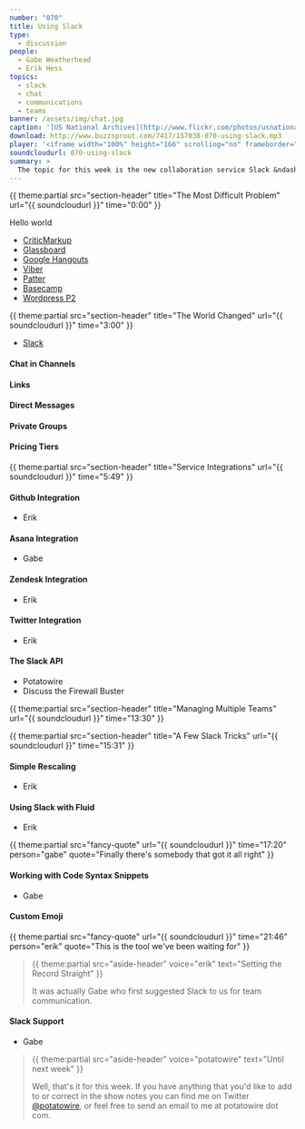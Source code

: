```yaml
---
number: "070"
title: Using Slack
type:
  - discussion
people:
  - Gabe Weatherhead
  - Erik Hess
topics:
  - slack
  - chat
  - communications
  - teams
banner: /assets/img/chat.jpg
caption: '[US National Archives](http://www.flickr.com/photos/usnationalarchives/3906450209/)'
download: http://www.buzzsprout.com/7417/157038-070-using-slack.mp3
player: '<iframe width="100%" height="166" scrolling="no" frameborder="no" src="https://w.soundcloud.com/player/?url=https%3A//api.soundcloud.com/tracks/139024888%3Fsecret_token%3Ds-lBFHL&amp;color=ff5500&amp;auto_play=false&amp;hide_related=false&amp;show_artwork=true"></iframe>'
soundcloudurl: 070-using-slack
summary: >
  The topic for this week is the new collaboration service Slack &ndash; what is it, what can you do with it, and why is it useful? 
---
```



{{ theme:partial src="section-header" title="The Most Difficult Problem" url="{{ soundcloudurl }}" time="0:00" }}

Hello world

* [CriticMarkup](http://criticmarkup.com)
* [Glassboard](http://glassboard.com/)
* [Google Hangouts](http://www.google.com/+/learnmore/hangouts/)
* [Viber](http://www.viber.com/)
* [Patter](http://patter-app.net/)
* [Basecamp](http://basecamp.com/)
* [Wordpress P2](http://p2theme.com/)

{{ theme:partial src="section-header" title="The World Changed" url="{{ soundcloudurl }}" time="3:00" }}

* [Slack](https://slack.com/)

#### Chat in Channels


#### Links


#### Direct Messages


#### Private Groups


#### Pricing Tiers


{{ theme:partial src="section-header" title="Service Integrations" url="{{ soundcloudurl }}" time="5:49" }}

#### Github Integration

* Erik


#### Asana Integration

* Gabe


#### Zendesk Integration

* Erik


#### Twitter Integration

* Erik

#### The Slack API

* Potatowire
* Discuss the Firewall Buster


{{ theme:partial src="section-header" title="Managing Multiple Teams" url="{{ soundcloudurl }}" time="13:30" }}


{{ theme:partial src="section-header" title="A Few Slack Tricks" url="{{ soundcloudurl }}" time="15:31" }}

#### Simple Rescaling

* Erik

#### Using Slack with Fluid

* Erik

{{ theme:partial src="fancy-quote" url="{{ soundcloudurl }}" time="17:20" person="gabe" quote="Finally there's somebody that got it all right" }}

#### Working with Code Syntax Snippets

* Gabe

#### Custom Emoji


{{ theme:partial src="fancy-quote" url="{{ soundcloudurl }}" time="21:46" person="erik" quote="This is the tool we've been waiting for" }}

> {{ theme:partial src="aside-header" voice="erik" text="Setting the Record Straight" }}
>
> It was actually Gabe who first suggested Slack to us for team communication.

#### Slack Support

* Gabe

> {{ theme:partial src="aside-header" voice="potatowire" text="Until next week" }}
> 
> Well, that's it for this week. If you have anything that you'd like to add to or correct in the show notes you can find me on Twitter [@potatowire](http://twitter.com/potatowire/), or feel free to send an email to me at potatowire dot com.